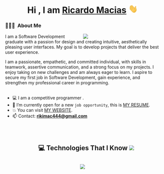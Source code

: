 <h1 align="center">Hi , I am <a  href="https://ricardo-mac-portafolio.netlify.app/" target="_blank">Ricardo Macias</a> <img  src="https://raw.githubusercontent.com/ABSphreak/ABSphreak/master/gifs/Hi.gif" width="30px"></h1>
<h3> 👨🏻‍💻 &nbsp;About Me </h3>
<picture> <img align="right" src="https://github.com/7oSkaaa/7oSkaaa/blob/main/Images/Right_Side.gif?raw=true" width = 250px></picture>
I am a Software Development graduate with a passion for design and creating intuitive, aesthetically pleasing user interfaces. My goal is to develop projects that deliver the best user experience.

I am a passionate, empathetic, and committed individual, with skills in teamwork, assertive communication, and a strong focus on my projects. I enjoy taking on new challenges and am always eager to learn. I aspire to secure my first job in Software Development, gain experience, and strengthen my professional career in programming.
<br><br>
- :computer: I am a competitive programmer .
- :thinking: I’m currently open for a new `job opportunity`, this is [MY RESUME](https://drive.google.com/file/d/16i-gZMj-Nt1Rp2lnTo7P3pahN5mQVV1_/view?usp=sharing).
- :boom: You can visit [MY WEBSITE](https://ricardo-mac-portafolio.netlify.app/).
- 📫 Contact: **rikimac444@gmail.com**
<br><br>

## 
<div id="user-content-toc">
  <ul align="center">
    <summary><h2 style="display: inline-block">💻 Technologies That I Know <img src = "https://media2.giphy.com/media/QssGEmpkyEOhBCb7e1/giphy.gif?cid=ecf05e47a0n3gi1bfqntqmob8g9aid1oyj2wr3ds3mg700bl&rid=giphy.gif" width = 32px> </h2></summary>
  </ul>
</div>
<!--tech stack icons-->
<p align="center">
  <a href="https://skillicons.dev">
    <img src="https://skillicons.dev/icons?i=androidstudio,java,php,py,django,css,html,js,bootstrap,mysql,sqlite,firebase,git,github,netlify,postman,vscode,pycharm,ai,ps,ae&perline=12" />

  </a>
</p>
<br>
